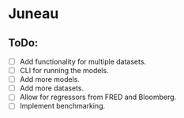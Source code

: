 # Juneau
## ToDo:
- [ ] Add functionality for multiple datasets.
- [ ] CLI for running the models.
- [ ] Add more models.
- [ ] Add more datasets.
- [ ] Allow for regressors from FRED and Bloomberg.
- [ ] Implement benchmarking.